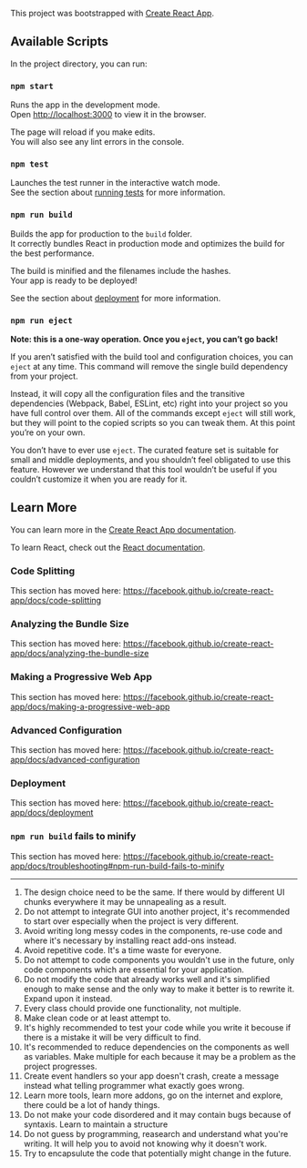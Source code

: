 This project was bootstrapped with [Create React App](https://github.com/facebook/create-react-app).

## Available Scripts

In the project directory, you can run:

### `npm start`

Runs the app in the development mode.<br>
Open [http://localhost:3000](http://localhost:3000) to view it in the browser.

The page will reload if you make edits.<br>
You will also see any lint errors in the console.

### `npm test`

Launches the test runner in the interactive watch mode.<br>
See the section about [running tests](https://facebook.github.io/create-react-app/docs/running-tests) for more information.

### `npm run build`

Builds the app for production to the `build` folder.<br>
It correctly bundles React in production mode and optimizes the build for the best performance.

The build is minified and the filenames include the hashes.<br>
Your app is ready to be deployed!

See the section about [deployment](https://facebook.github.io/create-react-app/docs/deployment) for more information.

### `npm run eject`

**Note: this is a one-way operation. Once you `eject`, you can’t go back!**

If you aren’t satisfied with the build tool and configuration choices, you can `eject` at any time. This command will remove the single build dependency from your project.

Instead, it will copy all the configuration files and the transitive dependencies (Webpack, Babel, ESLint, etc) right into your project so you have full control over them. All of the commands except `eject` will still work, but they will point to the copied scripts so you can tweak them. At this point you’re on your own.

You don’t have to ever use `eject`. The curated feature set is suitable for small and middle deployments, and you shouldn’t feel obligated to use this feature. However we understand that this tool wouldn’t be useful if you couldn’t customize it when you are ready for it.

## Learn More

You can learn more in the [Create React App documentation](https://facebook.github.io/create-react-app/docs/getting-started).

To learn React, check out the [React documentation](https://reactjs.org/).

### Code Splitting

This section has moved here: https://facebook.github.io/create-react-app/docs/code-splitting

### Analyzing the Bundle Size

This section has moved here: https://facebook.github.io/create-react-app/docs/analyzing-the-bundle-size

### Making a Progressive Web App

This section has moved here: https://facebook.github.io/create-react-app/docs/making-a-progressive-web-app

### Advanced Configuration

This section has moved here: https://facebook.github.io/create-react-app/docs/advanced-configuration

### Deployment

This section has moved here: https://facebook.github.io/create-react-app/docs/deployment

### `npm run build` fails to minify

This section has moved here: https://facebook.github.io/create-react-app/docs/troubleshooting#npm-run-build-fails-to-minify

---

1. The design choice need to be the same. If there would by different UI chunks everywhere it may be unnapealing as a result.
2. Do not attempt to integrate GUI into another project, it's recommended to start over especially when the project is very different.
3. Avoid writing long messy codes in the components, re-use code and where it's necessary by installing react add-ons instead.
4. Avoid repetitive code. It's a time waste for everyone.
5. Do not attempt to code components you wouldn't use in the future, only code components which are essential for your application.
6. Do not modify the code that already works well and it's simplified enough to make sense and the only way to make it better is to rewrite it. Expand upon it instead.
7. Every class chould provide one functionality, not multiple.
8. Make clean code or at least attempt to.
9. It's highly recommended to test your code while you write it becouse if there is a mistake it will be very difficult to find.
10. It's recommended to reduce dependencies on the components as well as variables. Make multiple for each because it may be a problem as the project progresses.
11. Create event handlers so your app doesn't crash, create a message instead what telling programmer what exactly goes wrong.
12. Learn more tools, learn more addons, go on the internet and explore, there could be a lot of handy things.
13. Do not make your code disordered and it may contain bugs because of syntaxis. Learn to maintain a structure
14. Do not guess by programming, reasearch and understand what you're writing. It will help you to avoid not knowing why it doesn't work.
15. Try to encapsulute the code that potentially might change in the future.
